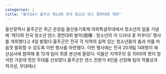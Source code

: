 ```yaml
---
categories: j
title: "울주24시 울주군 제13회 전국 청소년 댄스 경연대회 개최"
---
```

울산광역시 울주군은 최근 온양읍 울산옹기축제 야외특설무대에서 청소년의 달을 기념해 ‘제13회 전국 청소년 댄스 경연대회 발악(發櫮 : 청소년의 끼 드러내 꽃 피우다)’ 행사를 개최했다고 4일 밝혔다.울주군은 전국 각 지역의 실력 있는 청소년들의 춤과 끼를 마음껏 발휘할 수 있도록 이번 행사를 마련했다. 이번 행사에는 전국 20개팀 148명이 예선심사에 참여해 총 12개 팀이 최종 본선에 올랐다. 이들은 지역주민 등 1000여 명이 참석한 가운데 멋진 무대를 선보였다.울주군은 댄스 전문가 4인을 선정해 팀의 작품성과 적극성, 무대매너